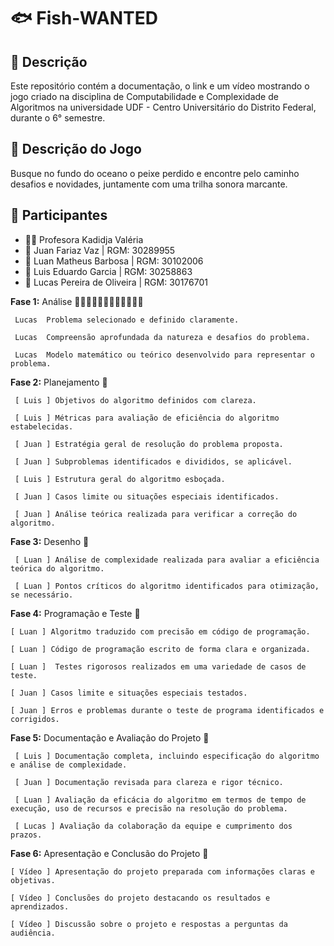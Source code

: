 # 🐟 Fish-WANTED

## 📜 Descrição
Este repositório contém a documentação, o link e um vídeo mostrando o jogo criado na disciplina de Computabilidade e Complexidade de Algoritmos na universidade UDF - Centro Universitário do Distrito Federal, durante o 6° semestre.

## 📃 Descrição do Jogo
Busque no fundo do oceano o peixe perdido e encontre pelo caminho desafios e novidades, juntamente com uma trilha sonora marcante.

## 👥 Participantes
- 👩‍🏫 Profesora Kadidja Valéria
- 👤 Juan Fariaz Vaz | RGM: 30289955
- 👤 Luan Matheus Barbosa | RGM: 30102006
- 👤 Luis Eduardo Garcia | RGM: 30258863
- 👤 Lucas Pereira de Oliveira | RGM: 30176701

**Fase 1:** Análise 🐠🐡🦐🦑🐙🦞🦀🦈🐬🐋🦭🐳

     Lucas  Problema selecionado e definido claramente.
  
     Lucas  Compreensão aprofundada da natureza e desafios do problema.
  
     Lucas  Modelo matemático ou teórico desenvolvido para representar o problema.
  
**Fase 2:** Planejamento 🐡

     [ Luis ] Objetivos do algoritmo definidos com clareza.
   
     [ Luis ] Métricas para avaliação de eficiência do algoritmo estabelecidas.
   
     [ Juan ] Estratégia geral de resolução do problema proposta.
   
     [ Juan ] Subproblemas identificados e divididos, se aplicável.
   
     [ Luis ] Estrutura geral do algoritmo esboçada.
   
     [ Juan ] Casos limite ou situações especiais identificados.
   
     [ Juan ] Análise teórica realizada para verificar a correção do algoritmo.
 
**Fase 3:** Desenho 🦐

     [ Luan ] Análise de complexidade realizada para avaliar a eficiência teórica do algoritmo.
   
     [ Luan ] Pontos críticos do algoritmo identificados para otimização, se necessário.
   
**Fase 4:** Programação e Teste 🦑

    [ Luan ] Algoritmo traduzido com precisão em código de programação.
  
    [ Luan ] Código de programação escrito de forma clara e organizada.
  
    [ Luan ]  Testes rigorosos realizados em uma variedade de casos de teste.
  
    [ Juan ] Casos limite e situações especiais testados.
  
    [ Juan ] Erros e problemas durante o teste de programa identificados e corrigidos.
  
**Fase 5:** Documentação e Avaliação do Projeto 🐙

     [ Luis ] Documentação completa, incluindo especificação do algoritmo e análise de complexidade.
   
     [ Juan ] Documentação revisada para clareza e rigor técnico.
   
     [ Luan ] Avaliação da eficácia do algoritmo em termos de tempo de execução, uso de recursos e precisão na resolução do problema.
   
     [ Lucas ] Avaliação da colaboração da equipe e cumprimento dos prazos.
   
**Fase 6:** Apresentação e Conclusão do Projeto 🦈

    [ Vídeo ] Apresentação do projeto preparada com informações claras e objetivas.
  
    [ Vídeo ] Conclusões do projeto destacando os resultados e aprendizados.
  
    [ Vídeo ] Discussão sobre o projeto e respostas a perguntas da audiência.
